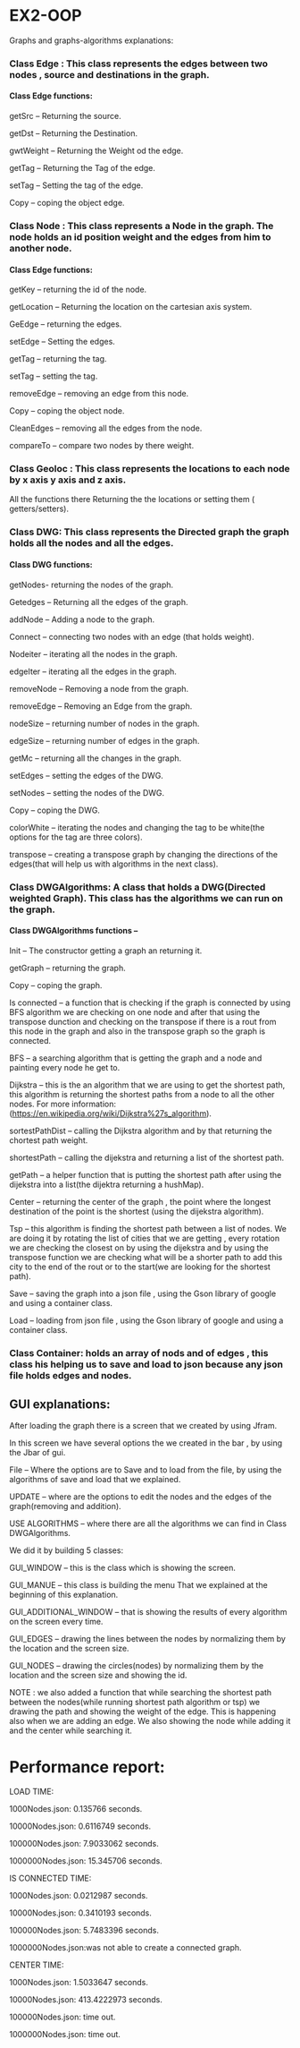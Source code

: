 # EX2-OOP

Graphs and graphs-algorithms explanations:

### Class Edge : This class represents the edges between two nodes , source and destinations in the graph.

#### Class Edge functions:

getSrc – Returning the source.

getDst – Returning the Destination.

gwtWeight – Returning the Weight od the edge.

getTag – Returning the Tag of the edge.

setTag – Setting the tag of the edge.

Copy – coping the object edge.

### Class Node : This class represents a Node in the graph. The node holds an id position weight and the edges from him to another node.

#### Class Edge functions:

getKey – returning the id of the node.

getLocation – Returning the location on the cartesian axis system.

GeEdge – returning the edges.

setEdge – Setting the edges.

getTag – returning the tag.

setTag – setting the tag.

removeEdge – removing an edge from this node.

Copy – coping the object node.

CleanEdges – removing all the edges from the node.

compareTo – compare two nodes by there weight.

### Class Geoloc : This class represents the locations to each node by x axis y axis and z axis.

All the functions there Returning the the locations or setting them ( getters/setters).

### Class DWG: This class represents the Directed graph the graph holds all the nodes and all the edges.

#### Class DWG functions:

getNodes- returning the nodes of the graph.

Getedges – Returning all the edges of the graph.

addNode – Adding a node to the graph.

Connect – connecting two nodes with an edge (that holds weight).

Nodeiter – iterating all the nodes in the graph.

edgeIter – iterating all the edges in the graph.

removeNode – Removing a node from the graph.

removeEdge – Removing an Edge from the graph.

nodeSize – returning number of nodes in the graph.

edgeSize – returning number of edges in the graph.

getMc – returning all the changes in the graph.

setEdges – setting the edges of the DWG.

setNodes – setting the nodes of the DWG.

Copy – coping the DWG.

colorWhite – iterating the nodes and changing the tag to be white(the options for the tag are three colors).

transpose – creating a transpose graph by changing the directions of the edges(that will help us with algorithms in the next class).

### Class DWGAlgorithms: A class that holds a DWG(Directed weighted Graph). This class has the algorithms we can run on the graph.

#### Class DWGAlgorithms functions –

Init – The constructor getting a graph an returning it.

getGraph – returning the graph.

Copy – coping the graph.

Is connected – a function that is checking if the graph is connected by using BFS algorithm we are checking on one node and after that using the transpose dunction and checking on the transpose if there is a rout from this node in the graph and also in the transpose graph so the graph is connected.

BFS – a searching algorithm that is getting the graph and a node and painting every node he get to.

Dijkstra – this is the an algorithm that we are using to get the shortest path, this algorithm is returning the shortest paths from a node to all the other nodes. For more information: (https://en.wikipedia.org/wiki/Dijkstra%27s_algorithm).

sortestPathDist – calling the Dijkstra algorithm and by that returning the chortest path weight.

shortestPath – calling the dijekstra and returning a list of the shortest path.

getPath – a helper function that is putting the shortest path after using the dijekstra into a list(the dijektra returning a hushMap).

Center – returning the center of the graph , the point where the longest destination of the point is the shortest (using the dijekstra algorithm).

Tsp – this algorithm is finding the shortest path between a list of nodes. We are doing it by rotating the list of cities that we are getting , every rotation we are checking the closest on by using the dijekstra and by using the transpose function we are checking what will be a shorter path to add this city to the end of the rout or to the start(we are looking for the shortest path).

Save – saving the graph into a json file , using the Gson library of google and using a container class.

Load – loading from json file , using the Gson library of google and using a container class.

### Class Container: holds an array of nods and of edges , this class his helping us to save and load to json because any json file holds edges and nodes.

## GUI explanations:

After loading the graph there is a screen that we created by using Jfram.

In this screen we have several options the we created in the bar , by using the Jbar of gui.

File – Where the options are to Save and to load from the file, by using the algorithms of save and load that we explained.

UPDATE – where are the options to edit the nodes and the edges of the graph(removing and addition).

USE ALGORITHMS – where there are all the algorithms we can find in Class DWGAlgorithms.

We did it by building 5 classes:

GUI\_WINDOW – this is the class which is showing the screen.

GUI\_MANUE – this class is building the menu That we explained at the beginning of this explanation.

GUI\_ADDITIONAL\_WINDOW – that is showing the results of every algorithm on the screen every time.

GUI\_EDGES – drawing the lines between the nodes by normalizing them by the location and the screen size.

GUI\_NODES – drawing the circles(nodes) by normalizing them by the location and the screen size and showing the id.

NOTE : we also added a function that while searching the shortest path between the nodes(while running shortest path algorithm or tsp) we drawing the path and showing the weight of the edge. This is happening also when we are adding an edge. We also showing the node while adding it and the center while searching it.


# Performance report:

LOAD TIME:

1000Nodes.json: 0.135766 seconds.

10000Nodes.json: 0.6116749 seconds.

100000Nodes.json: 7.9033062 seconds.

1000000Nodes.json: 15.345706 seconds.

IS CONNECTED TIME:

1000Nodes.json: 0.0212987 seconds.

10000Nodes.json: 0.3410193 seconds.

100000Nodes.json: 5.7483396 seconds.

1000000Nodes.json:was not able to create a connected graph.

CENTER TIME:

1000Nodes.json: 1.5033647 seconds.

10000Nodes.json: 413.4222973 seconds.

100000Nodes.json: time out.

1000000Nodes.json: time out.